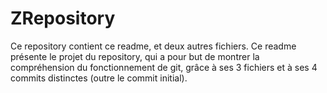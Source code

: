 # ZRepository

Ce repository contient ce readme, et deux autres fichiers.
Ce readme présente le projet du repository, qui a pour but de montrer la compréhension du fonctionnement de git, grâce à ses 3 fichiers et à ses 4 commits distinctes (outre le commit initial).
